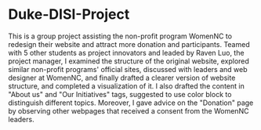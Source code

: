 # Duke-DISI-Project

This is a group project assisting the non-profit program WomenNC to redesign their website and attract more donation and participants. Teamed with 5 other students as project innovators and leaded by Raven Luo, the project manager, I examined the structure of the original website, explored similar non-profit programs' official sites, discussed with leaders and web designer at WomenNC, and finally drafted a clearer version of website structure, and completed a visualization of it. I also drafted the content in "About us" and "Our Initiatives" tags, suggested to use color block to distinguish different topics. Moreover, I gave advice on the "Donation" page by observing other webpages that received a consent from the WomenNC leaders.
